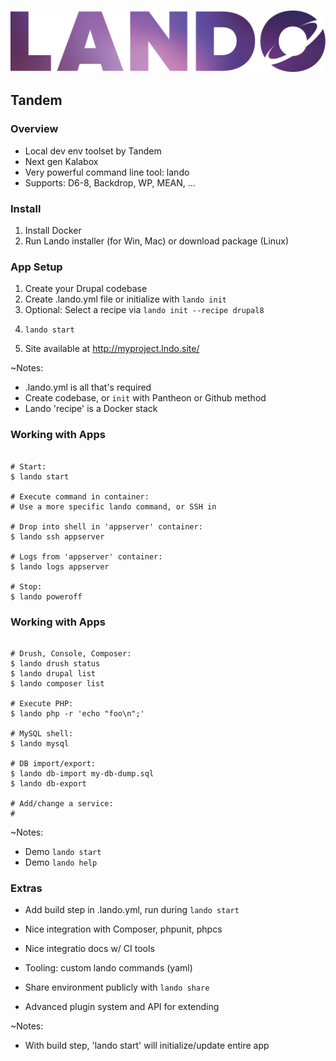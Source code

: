 ![Lando](slides/img/logo-lando.png)

## Tandem


### Overview

* Local dev env toolset by Tandem
* Next gen Kalabox
* Very powerful command line tool: lando
* Supports: D6-8, Backdrop, WP, MEAN, ...


### Install

1. Install Docker
1. Run Lando installer (for Win, Mac) or download package (Linux)


### App Setup

1. Create your Drupal codebase
1. Create .lando.yml file or initialize with ```lando init```
1. Optional: Select a recipe via ```lando init --recipe drupal8```
1. <pre><code class="bash" data-trim data-noescape>lando start</code></pre>
1. Site available at http://myproject.lndo.site/

~Notes:
* .lando.yml is all that's required
* Create codebase, or `init` with Pantheon or Github method
* Lando 'recipe' is a Docker stack


### Working with Apps

 <pre><code class="bash" data-trim data-noescape>
# Start:
$ lando start

# Execute command in container:
# Use a more specific lando command, or SSH in

# Drop into shell in 'appserver' container:
$ lando ssh appserver

# Logs from 'appserver' container:
$ lando logs appserver

# Stop:
$ lando poweroff
</code></pre>


### Working with Apps

<pre><code class="bash" data-trim data-noescape>
# Drush, Console, Composer:
$ lando drush status
$ lando drupal list
$ lando composer list

# Execute PHP:
$ lando php -r 'echo "foo\n";'

# MySQL shell:
$ lando mysql

# DB import/export:
$ lando db-import my-db-dump.sql
$ lando db-export

# Add/change a service:
#
</code></pre>

~Notes:
* Demo `lando start`
* Demo `lando help`


### Extras

* Add build step in .lando.yml, run during ```lando start```
* Nice integration with Composer, phpunit, phpcs 
* Nice integratio docs w/ CI tools
* Tooling: custom lando commands (yaml)
* Share environment publicly with ```lando share```

* Advanced plugin system and API for extending

~Notes:
* With build step, 'lando start' will initialize/update entire app

